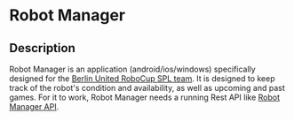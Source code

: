 # Robot Manager
## Description
Robot Manager is an application (android/ios/windows) specifically designed for the [Berlin United RoboCup SPL team](https://github.com/BerlinUnited).
It is designed to keep track of the robot's condition and availability, as well as upcoming and past games. For it to work, Robot Manager needs a running Rest API like [Robot Manager API](https://github.com/JohanHartung/RobotManagerAPI).
